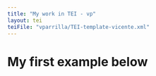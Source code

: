 ```yaml
---
title: "My work in TEI - vp"
layout: tei
teiFile: "vparrilla/TEI-template-vicente.xml"
---
```


# My first example below